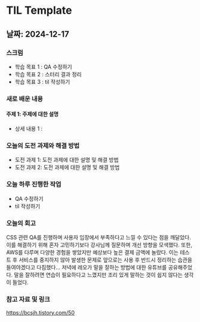 # TIL Template

## 날짜: 2024-12-17

### 스크럼
- 학습 목표 1 : QA 수정하기
- 학습 목표 2 : 스터리 결과 정리
- 학습 목표 3 : til 작성하기

### 새로 배운 내용
#### 주제 1: 주제에 대한 설명
- 상세 내용 1 : 

### 오늘의 도전 과제와 해결 방법
- 도전 과제 1: 도전 과제에 대한 설명 및 해결 방법
- 도전 과제 2: 도전 과제에 대한 설명 및 해결 방법

### 오늘 하루 진행한 작업
- QA 수정하기
- til 작성하기

### 오늘의 회고
CSS 관련 QA를 진행하며 사용자 입장에서 부족하다고 느낄 수 있다는 점을 깨달았다. 이를 해결하기 위해 혼자 고민하기보다 강사님께 질문하며 개선 방향을 모색했다.
또한, AWS를 다루며 다양한 경험을 쌓았지만 예상보다 높은 결제 금액에 놀랐다. 이는 테스트 후 서비스를 중지하지 않아 발생한 문제로 앞으로는 사용 후 반드시 정리하는 습관을 들여야겠다고 다짐했다...
저녁에 레오가 말을 잘하는 방법에 대한 유튜브를 공유해주었다. 말을 잘하려면 연습이 필요하다고 느꼈지만 조리 있게 말하는 것이 쉽지 않다는 생각이 들었다.

### 참고 자료 및 링크
https://bcsjh.tistory.com/50